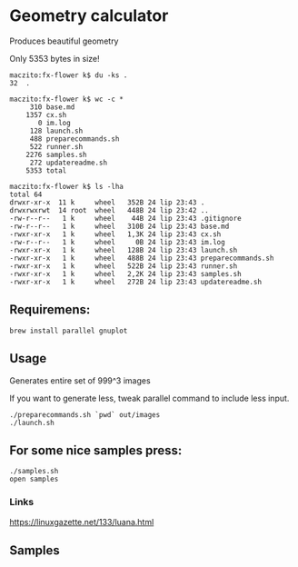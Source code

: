 # Geometry calculator

Produces beautiful geometry

Only 5353 bytes in size!

```
maczito:fx-flower k$ du -ks . 
32	.

maczito:fx-flower k$ wc -c * 
     310 base.md
    1357 cx.sh
       0 im.log
     128 launch.sh
     488 preparecommands.sh
     522 runner.sh
    2276 samples.sh
     272 updatereadme.sh
    5353 total

maczito:fx-flower k$ ls -lha
total 64
drwxr-xr-x  11 k     wheel   352B 24 lip 23:43 .
drwxrwxrwt  14 root  wheel   448B 24 lip 23:42 ..
-rw-r--r--   1 k     wheel    44B 24 lip 23:43 .gitignore
-rw-r--r--   1 k     wheel   310B 24 lip 23:43 base.md
-rwxr-xr-x   1 k     wheel   1,3K 24 lip 23:43 cx.sh
-rw-r--r--   1 k     wheel     0B 24 lip 23:43 im.log
-rwxr-xr-x   1 k     wheel   128B 24 lip 23:43 launch.sh
-rwxr-xr-x   1 k     wheel   488B 24 lip 23:43 preparecommands.sh
-rwxr-xr-x   1 k     wheel   522B 24 lip 23:43 runner.sh
-rwxr-xr-x   1 k     wheel   2,2K 24 lip 23:43 samples.sh
-rwxr-xr-x   1 k     wheel   272B 24 lip 23:43 updatereadme.sh
```

## Requiremens:
```
brew install parallel gnuplot
```
## Usage

Generates entire set of 999^3 images

If you want to generate less, tweak parallel command to include less input.

```
./preparecommands.sh `pwd` out/images
./launch.sh
```

## For some nice samples press:

```
./samples.sh
open samples
```

### Links

https://linuxgazette.net/133/luana.html

## Samples

